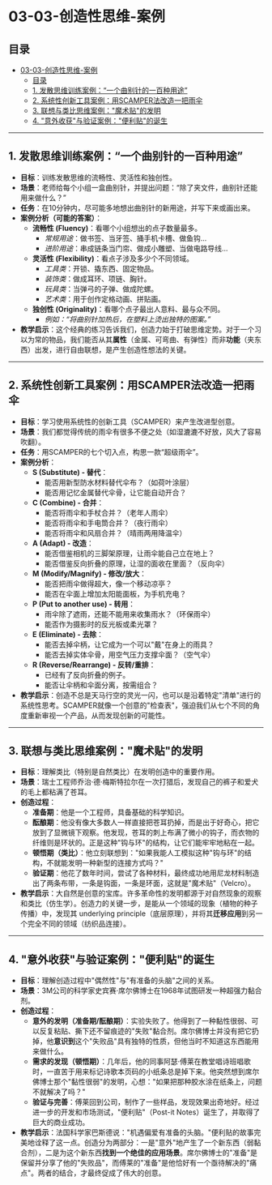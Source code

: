 # 03-03-创造性思维-案例

## 目录

- [03-03-创造性思维-案例](#03-03-创造性思维-案例)
  - [目录](#目录)
  - [1. 发散思维训练案例：“一个曲别针的一百种用途”](#1-发散思维训练案例一个曲别针的一百种用途)
  - [2. 系统性创新工具案例：用SCAMPER法改造一把雨伞](#2-系统性创新工具案例用scamper法改造一把雨伞)
  - [3. 联想与类比思维案例："魔术贴"的发明](#3-联想与类比思维案例魔术贴的发明)
  - [4. "意外收获"与验证案例："便利贴"的诞生](#4-意外收获与验证案例便利贴的诞生)

---

## 1. 发散思维训练案例：“一个曲别针的一百种用途”

- **目标**：训练发散思维的流畅性、灵活性和独创性。
- **场景**：老师给每个小组一盒曲别针，并提出问题：“除了夹文件，曲别针还能用来做什么？”
- **任务**：在10分钟内，尽可能多地想出曲别针的新用途，并写下来或画出来。
- **案例分析（可能的答案）**：
  - **流畅性 (Fluency)**：看哪个小组想出的点子数量最多。
    - *常规用途*：做书签、当牙签、捅手机卡槽、做鱼钩...
    - *进阶用途*：串成链条当门帘、做成小雕塑、当做电路导线...
  - **灵活性 (Flexibility)**：看点子涉及多少个不同领域。
    - *工具类*：开锁、撬东西、固定物品。
    - *装饰类*：做成耳环、项链、胸针。
    - *玩具类*：当弹弓的子弹、做成陀螺。
    - *艺术类*：用于创作定格动画、拼贴画。
  - **独创性 (Originality)**：看哪个点子最出人意料、最与众不同。
    - *例如：“将曲别针加热后，在塑料上烫出独特的图案。”*
- **教学启示**：这个经典的练习告诉我们，创造力始于打破思维定势。对于一个习以为常的物品，我们能否从其**属性**（金属、可弯曲、有弹性）而非**功能**（夹东西）出发，进行自由联想，是产生创造性想法的关键。

---

## 2. 系统性创新工具案例：用SCAMPER法改造一把雨伞

- **目标**：学习使用系统性的创新工具（SCAMPER）来产生改进型创意。
- **场景**：我们都觉得传统的雨伞有很多不便之处（如湿漉漉不好放，风大了容易吹翻）。
- **任务**：用SCAMPER的七个切入点，构思一款“超级雨伞”。
- **案例分析**：
  - **S (Substitute) - 替代**：
    - 能否用新型防水材料替代伞布？（如荷叶涂层）
    - 能否用记忆金属替代伞骨，让它能自动开合？
  - **C (Combine) - 合并**：
    - 能否将雨伞和手杖合并？（老年人雨伞）
    - 能否将雨伞和手电筒合并？（夜行雨伞）
    - 能否将雨伞和风扇合并？（晴雨两用降温伞）
  - **A (Adapt) - 改造**：
    - 能否借鉴相机的三脚架原理，让雨伞能自己立在地上？
    - 能否借鉴反向折叠的原理，让湿的面收在里面？（反向伞）
  - **M (Modify/Magnify) - 修改/放大**：
    - 能否把雨伞做得超大，像一个移动凉亭？
    - 能否在伞面上增加太阳能面板，为手机充电？
  - **P (Put to another use) - 转用**：
    - 雨伞除了遮雨，还能不能用来收集雨水？（环保雨伞）
    - 能否作为摄影时的反光板或柔光罩？
  - **E (Eliminate) - 去除**：
    - 能否去掉伞柄，让它成为一个可以"戴"在身上的雨具？
    - 能否去掉实体伞骨，用空气压力支撑伞面？（空气伞）
  - **R (Reverse/Rearrange) - 反转/重排**：
    - 已经有了反向折叠的例子。
    - 能否让伞柄和伞面分离，按需组合？
- **教学启示**：创造不总是天马行空的灵光一闪，也可以是沿着特定"清单"进行的系统性思考。SCAMPER就像一个创意的"检查表"，强迫我们从七个不同的角度重新审视一个产品，从而发现创新的可能性。

---

## 3. 联想与类比思维案例："魔术贴"的发明

- **目标**：理解类比（特别是自然类比）在发明创造中的重要作用。
- **场景**：瑞士工程师乔治·德·梅斯特拉尔在一次打猎后，发现自己的裤子和爱犬的毛上都粘满了苍耳。
- **创造过程**：
  - **准备期**：他是一个工程师，具备基础的科学知识。
  - **酝酿期**：他没有像大多数人一样直接把苍耳扔掉，而是出于好奇心，把它放到了显微镜下观察。他发现，苍耳的刺上布满了微小的钩子，而衣物的纤维则是环状的。正是这种"钩与环"的结构，让它们能牢牢地粘在一起。
  - **顿悟期（类比）**：他立刻联想到："如果我能人工模拟这种"钩与环"的结构，不就能发明一种新型的连接方式吗？"
  - **验证期**：他花了数年时间，尝试了各种材料，最终成功地用尼龙材料制造出了两条布带，一条是钩面，一条是环面，这就是"魔术贴"（Velcro）。
- **教学启示**：大自然是创意的宝库。许多革命性的发明都源于对自然现象的观察和类比（仿生学）。创造力的关键一步，是能从一个领域的现象（植物的种子传播）中，发现其 underlying principle（底层原理），并将其**迁移应用**到另一个完全不同的领域（纺织品连接）。

---

## 4. "意外收获"与验证案例："便利贴"的诞生

- **目标**：理解创造过程中"偶然性"与"有准备的头脑"之间的关系。
- **场景**：3M公司的科学家史宾赛·席尔佛博士在1968年试图研发一种超强力黏合剂。
- **创造过程**：
  - **意外的发明（准备期/酝酿期）**：实验失败了。他得到了一种黏性很弱、可以反复粘贴、撕下还不留痕迹的"失败"黏合剂。席尔佛博士并没有把它扔掉，他**意识到**这个"失败品"具有独特的性质，但他当时不知道这东西能用来做什么。
  - **需求的发现（顿悟期）**：几年后，他的同事阿瑟·傅莱在教堂唱诗班唱歌时，一直苦于用来标记诗歌本页码的小纸条总是掉下来。他突然想到席尔佛博士那个"黏性很弱"的发明，心想："如果把那种胶水涂在纸条上，问题不就解决了吗？"
  - **验证与完善**：傅莱回到公司，制作了一些样品，发现效果出奇地好。经过进一步的开发和市场测试，"便利贴"（Post-it Notes）诞生了，并取得了巨大的商业成功。
- **教学启示**：法国科学家巴斯德说："机遇偏爱有准备的头脑。"便利贴的故事完美地诠释了这一点。创造分为两部分：一是"意外"地产生了一个新东西（弱黏合剂），二是为这个新东西**找到一个绝佳的应用场景**。席尔佛博士的"准备"是保留并分享了他的"失败品"，而傅莱的"准备"是他恰好有一个亟待解决的"痛点"。两者的结合，才最终促成了伟大的创意。

